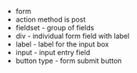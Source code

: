 * form
* action method is post
* fieldset - group of fields
* div - individual form field with label
* label - label for the input box
* input - input entry field
* button type - form submit button